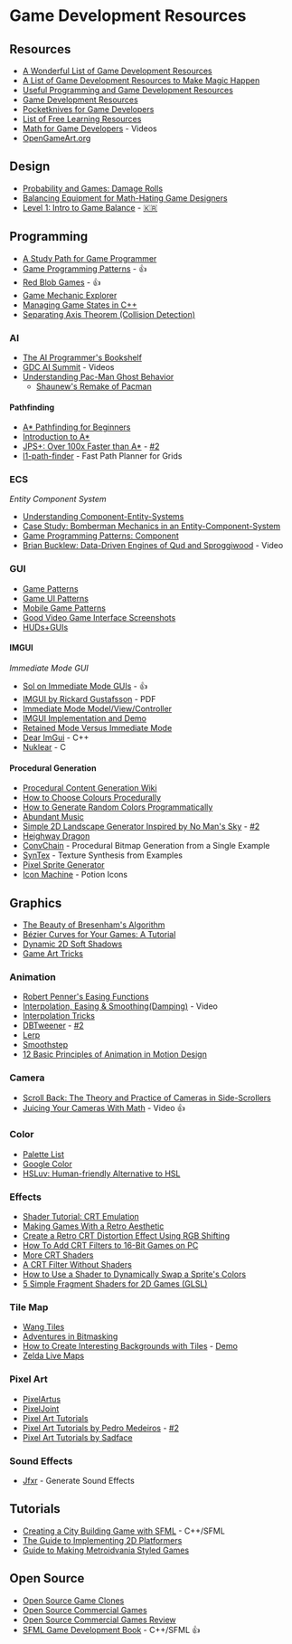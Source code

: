 # Game Development Resources

## Resources

* [A Wonderful List of Game Development Resources](https://github.com/Kavex/GameDev-Resources)
* [A List of Game Development Resources to Make Magic Happen](https://github.com/ellisonleao/magictools)
* [Useful Programming and Game Development Resources](https://eliasdaler.github.io/programming-and-gamedev-resources/)
* [Game Development Resources](https://game-development.zeef.com/david.arcila)
* [Pocketknives for Game Developers](https://www.reddit.com/r/gamedev/comments/18e38t/pocketknives_for_game_developers/)
* [List of Free Learning Resources](https://github.com/vhf/free-programming-books)
* [Math for Game Developers](https://www.youtube.com/playlist?list=PLW3Zl3wyJwWOpdhYedlD-yCB7WQoHf-My) - Videos
* [OpenGameArt.org](http://opengameart.org/)

## Design

* [Probability and Games: Damage Rolls](https://www.redblobgames.com/articles/probability/damage-rolls.html)
* [Balancing Equipment for Math-Hating Game Designers](https://www.kevin-agwaze.com/balancing-equipment-for-math-hating-game-designers-archive/)
* [Level 1: Intro to Game Balance](https://gamebalanceconcepts.wordpress.com/2010/07/07/level-1-intro-to-game-balance/) - [:kr:](https://designplay.github.io/books/game_balance/level_01.html)

## Programming

* [A Study Path for Game Programmer](https://github.com/miloyip/game-programmer)
* [Game Programming Patterns](http://gameprogrammingpatterns.com/) - :+1:
* [Red Blob Games](http://www.redblobgames.com/) - :+1:
* [Game Mechanic Explorer](http://gamemechanicexplorer.com/)
* [Managing Game States in C++](http://gamedevgeek.com/tutorials/managing-game-states-in-c/)
* [Separating Axis Theorem (Collision Detection)](http://www.metanetsoftware.com/technique/tutorialA.html)

### AI

* [The AI Programmer's Bookshelf](http://alumni.media.mit.edu/~jorkin/aibooks.html)
* [GDC AI Summit](http://www.gdcvault.com/search.php#&category=free&firstfocus=&keyword=ai+summit&conference_id=) - Videos
* [Understanding Pac-Man Ghost Behavior](http://gameinternals.com/post/2072558330/understanding-pac-man-ghost-behavior)
	* [Shaunew's Remake of Pacman](https://github.com/masonicGIT/pacman)

#### Pathfinding

* [A* Pathfinding for Beginners](http://www.policyalmanac.org/games/aStarTutorial.htm)
* [Introduction to A*](http://www.redblobgames.com/pathfinding/a-star/introduction.html)
* [JPS+: Over 100x Faster than A*](http://www.gdcvault.com/play/1022094/JPS-Over-100x-Faster-than) - [#2](https://www.reddit.com/r/gamedev/comments/39po65/gdc_ai_summit_video_jps_over_100x_faster_than_a/)
* [l1-path-finder](http://mikolalysenko.github.io/l1-path-finder/www/) - Fast Path Planner for Grids

### ECS

*Entity Component System*

* [Understanding Component-Entity-Systems](http://www.gamedev.net/page/resources/_/technical/game-programming/understanding-component-entity-systems-r3013)
* [Case Study: Bomberman Mechanics in an Entity-Component-System](http://www.gamedev.net/page/resources/_/technical/game-programming/case-study-bomberman-mechanics-in-an-entity-component-system-r3159)
* [Game Programming Patterns: Component](http://gameprogrammingpatterns.com/component.html)
* [Brian Bucklew: Data-Driven Engines of Qud and Sproggiwood](https://www.youtube.com/watch?v=U03XXzcThGU) - Video

### GUI

* [Game Patterns](http://www.game-patterns.com/#!/)
* [Game UI Patterns](http://gameuipatterns.com/)
* [Mobile Game Patterns](http://mobilegamepatterns.com/)
* [Good Video Game Interface Screenshots](http://videogameinterfaces.com/)
* [HUDs+GUIs](http://www.hudsandguis.com/)

#### IMGUI

*Immediate Mode GUI*

* [Sol on Immediate Mode GUIs](http://sol.gfxile.net/imgui/) - :+1:
* [IMGUI by Rickard Gustafsson](http://www.cse.chalmers.se/edu/year/2011/course/TDA361/Advanced%20Computer%20Graphics/IMGUI.pdf) - PDF
* [Immediate Mode Model/View/Controller](http://www.johno.se/book/imgui.html)
* [IMGUI Implementation and Demo](http://silverspaceship.com/inner/imgui/)
* [Retained Mode Versus Immediate Mode](https://msdn.microsoft.com/en-us/library/windows/desktop/ff684178(v=vs.85).aspx)
* [Dear ImGui](https://github.com/ocornut/imgui) - C++
* [Nuklear](https://github.com/vurtun/nuklear) - C

#### Procedural Generation

* [Procedural Content Generation Wiki](http://pcg.wikidot.com/)
* [How to Choose Colours Procedurally](http://devmag.org.za/2012/07/29/how-to-choose-colours-procedurally-algorithms/)
* [How to Generate Random Colors Programmatically](http://martin.ankerl.com/2009/12/09/how-to-create-random-colors-programmatically/)
* [Abundant Music](http://www.abundant-music.com/)
* [Simple 2D Landscape Generator Inspired by No Man's Sky](http://theadarshsinha.com/pcg.html) - [#2](https://www.reddit.com/r/proceduralgeneration/comments/4v3vce/simple_2d_scenemountainlandscape_generator/)
* [Heighway Dragon](http://ecademy.agnesscott.edu/~lriddle/ifs/heighway/heighway.htm)
* [ConvChain](https://github.com/mxgmn/ConvChain) - Procedural Bitmap Generation from a Single Example
* [SynTex](https://github.com/mxgmn/SynTex) - Texture Synthesis from Examples
* [Pixel Sprite Generator](https://github.com/zfedoran/pixel-sprite-generator)
* [Icon Machine](http://brianmacintosh.com/iconmachine/) - Potion Icons

## Graphics

* [The Beauty of Bresenham's Algorithm](http://members.chello.at/easyfilter/bresenham.html)
* [Bézier Curves for Your Games: A Tutorial](http://devmag.org.za/2011/04/05/bzier-curves-a-tutorial/)
* [Dynamic 2D Soft Shadows](http://archive.gamedev.net/archive/reference/articles/article2032.html)
* [Game Art Tricks](https://simonschreibt.de/game-art-tricks/)

### Animation

* [Robert Penner's Easing Functions](http://robertpenner.com/easing/)
* [Interpolation, Easing & Smoothing(Damping)](https://www.youtube.com/watch?v=6ccJCfMKyso) - Video
* [Interpolation Tricks](http://sol.gfxile.net/interpolation/index.html)
* [DBTweener](http://www.deadbugprojects.com/2013/01/dbtweener/) - [#2](https://forums.tigsource.com/index.php?topic=30890.0)
* [Lerp](https://en.wikipedia.org/wiki/Linear_interpolation)
* [Smoothstep](https://en.wikipedia.org/wiki/Smoothstep)
* [12 Basic Principles of Animation in Motion Design](http://www.howdesign.com/web-design-resources-technology/12-basic-principles-animation-motion-design/)

### Camera

* [Scroll Back: The Theory and Practice of Cameras in Side-Scrollers](https://docs.google.com/document/d/1iNSQIyNpVGHeak6isbP6AHdHD50gs8MNXF1GCf08efg/pub?embedded=true)
* [Juicing Your Cameras With Math](https://www.youtube.com/watch?v=tu-Qe66AvtY) - Video :+1:

### Color

* [Palette List](https://lospec.com/palette-list)
* [Google Color](https://material.io/guidelines/style/color.html)
* [HSLuv: Human-friendly Alternative to HSL](http://www.hsluv.org/)

### Effects

* [Shader Tutorial: CRT Emulation](http://www.gamasutra.com/blogs/SvyatoslavCherkasov/20140531/218753/Shader_tutorial_CRT_emulation.php)
* [Making Games With a Retro Aesthetic](http://gamedevelopment.tutsplus.com/articles/going-old-school-making-games-with-a-retro-aesthetic--gamedev-3567)
* [Create a Retro CRT Distortion Effect Using RGB Shifting](http://code.tutsplus.com/tutorials/create-a-retro-crt-distortion-effect-using-rgb-shifting--active-3359)
* [How To Add CRT Filters to 16-Bit Games on PC](http://www.tested.com/tech/gaming/2982-a-link-to-the-past-how-to-add-crt-filters-to-16-bit-games-on-pc/)
* [More CRT Shaders](http://filthypants.blogspot.kr/2015/04/more-crt-shaders.html)
* [A CRT Filter Without Shaders](http://www.magneticrealms.com/posts/2014/02/03/a-crt-filter-without-shaders/)
* [How to Use a Shader to Dynamically Swap a Sprite's Colors](https://gamedevelopment.tutsplus.com/tutorials/how-to-use-a-shader-to-dynamically-swap-a-sprites-colors--cms-25129)
* [5 Simple Fragment Shaders for 2D Games (GLSL)](http://ninslash.com/5-simple-fragment-shaders-for-2d-games-glsl/)

### Tile Map

* [Wang Tiles](http://www.cr31.co.uk/stagecast/wang/intro.html)
* [Adventures in Bitmasking](http://www.angryfishstudios.com/2011/04/adventures-in-bitmasking/)
* [How to Create Interesting Backgrounds with Tiles](https://imgur.com/gallery/eOqOZ6d) - [Demo](http://www.blockadillo.com/thewall/)
* [Zelda Live Maps](http://pixelslivewallpaper.github.io/jadsdsengine/Zelda.htm)

### Pixel Art

* [PixelArtus](http://pixelartus.com/)
* [PixelJoint](http://pixeljoint.com/)
* [Pixel Art Tutorials](https://lospec.com/pixel-art-tutorials)
* [Pixel Art Tutorials by Pedro Medeiros](https://www.patreon.com/saint11/posts) - [#2](http://blog.studiominiboss.com/pixelart)
* [Pixel Art Tutorials by Sadface](https://www.patreon.com/sadface_RL/posts)

### Sound Effects

* [Jfxr](http://jfxr.frozenfractal.com/) - Generate Sound Effects

## Tutorials

* [Creating a City Building Game with SFML](http://www.binpress.com/tutorial/creating-a-city-building-game-with-sfml/137) - C++/SFML
* [The Guide to Implementing 2D Platformers](http://higherorderfun.com/blog/2012/05/20/the-guide-to-implementing-2d-platformers/)
* [Guide to Making Metroidvania Styled Games](https://pixelartus.com/post/160163780146/guide-to-making-metroidvania-styled-games-part-1)

## Open Source

* [Open Source Game Clones](http://osgameclones.com/)
* [Open Source Commercial Games](http://www.codersnotes.com/notes/the-man-behind-the-curtain/)
* [Open Source Commercial Games Review](http://fabiensanglard.net/)
* [SFML Game Development Book](https://github.com/SFML/SFML-Game-Development-Book) - C++/SFML :+1:

